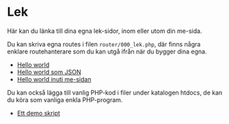 Lek
===========================



Här kan du länka till dina egna lek-sidor, inom eller utom din me-sida.

Du kan skriva egna routes i filen `router/000_lek.php`, där finns några enklare routehanterare som du kan utgå ifrån när du bygger dina egna.

* [Hello world](lek/hello-world)
* [Hello world som JSON](lek/hello-world-json)
* [Hello world inuti me-sidan](lek/hello-world-page)

Du kan också lägga till vanlig PHP-kod i filer under katalogen htdocs, de kan du köra som vanliga enkla PHP-program.

* [Ett demo skript](demo/demo.php)
